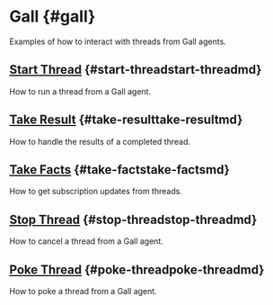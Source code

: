 # Gall {#gall}

Examples of how to interact with threads from Gall agents.

## [Start Thread](start-thread.md) {#start-threadstart-threadmd}

How to run a thread from a Gall agent.

## [Take Result](take-result.md) {#take-resulttake-resultmd}

How to handle the results of a completed thread.

## [Take Facts](take-facts.md) {#take-factstake-factsmd}

How to get subscription updates from threads.

## [Stop Thread](stop-thread.md) {#stop-threadstop-threadmd}

How to cancel a thread from a Gall agent.

## [Poke Thread](poke-thread.md) {#poke-threadpoke-threadmd}

How to poke a thread from a Gall agent.
